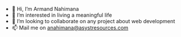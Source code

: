 - 👋 Hi, I’m Armand Nahimana
- 👀 I’m interested in living a meaningful life
- 💞️ I’m looking to collaborate on any project about web development
- 📫 Mail me on [anahimana@asystresources.com](mailto:anahimana@asystresources.com)

<!---
MandoAsyst/MandoAsyst is a ✨ special ✨ repository because its `README.md` (this file) appears on your GitHub profile.
You can click the Preview link to take a look at your changes.
--->
